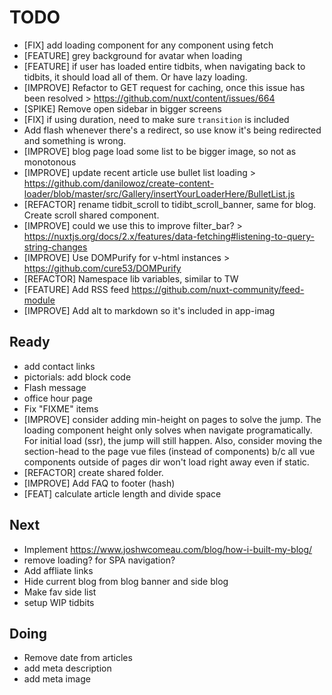 # TODO

- [FIX] add loading component for any component using fetch
- [FEATURE] grey background for avatar when loading
- [FEATURE] if user has loaded entire tidbits, when navigating back
  to tidbits, it should load all of them. Or have lazy loading.
- [IMPROVE] Refactor to GET request for caching, once this issue has been resolved > https://github.com/nuxt/content/issues/664
- [SPIKE] Remove open sidebar in bigger screens
- [FIX] if using duration, need to make sure `transition` is included
- Add flash whenever there's a redirect, so use know it's being redirected and something is wrong.
- [IMPROVE] blog page load some list to be bigger image, so not as monotonous
- [IMPROVE] update recent article use bullet list loading > https://github.com/danilowoz/create-content-loader/blob/master/src/Gallery/insertYourLoaderHere/BulletList.js
- [REFACTOR] rename tidbit_scroll to tidibt_scroll_banner, same for blog. Create scroll shared component.
- [IMPROVE] could we use this to improve filter_bar? > https://nuxtjs.org/docs/2.x/features/data-fetching#listening-to-query-string-changes
- [IMPROVE] Use DOMPurify for v-html instances > https://github.com/cure53/DOMPurify
- [REFACTOR] Namespace lib variables, similar to TW
- [FEATURE] Add RSS feed https://github.com/nuxt-community/feed-module
- [IMPROVE] Add alt to markdown so it's included in app-imag

## Ready

- add contact links
- pictorials: add block code
- Flash message
- office hour page
- Fix "FIXME" items
- [IMPROVE] consider adding min-height on pages to solve the jump. The loading component height only solves when navigate programatically. For initial load (ssr), the jump will still happen. Also, consider moving the section-head to the page vue files (instead of components) b/c all vue components outside of pages dir won't load right away even if static.
- [REFACTOR] create shared folder.
- [IMPROVE] Add FAQ to footer (hash)
- [FEAT] calculate article length and divide space

## Next

- Implement https://www.joshwcomeau.com/blog/how-i-built-my-blog/
- remove loading? for SPA navigation?
- Add affliate links
- Hide current blog from blog banner and side blog
- Make fav side list
- setup WIP tidbits

## Doing

- Remove date from articles
- add meta description
- add meta image
